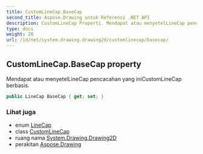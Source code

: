 ```yaml
---
title: CustomLineCap.BaseCap
second_title: Aspose.Drawing untuk Referensi .NET API
description: CustomLineCap Properti. Mendapat atau menyetelLineCap pencacahan yang iniCustomLineCap berbasis.
type: docs
weight: 20
url: /id/net/system.drawing.drawing2d/customlinecap/basecap/
---
```

## CustomLineCap.BaseCap property

Mendapat atau menyetelLineCap pencacahan yang iniCustomLineCap berbasis.

```csharp
public LineCap BaseCap { get; set; }
```

### Lihat juga

* enum [LineCap](../../linecap/)
* class [CustomLineCap](../)
* ruang nama [System.Drawing.Drawing2D](../../customlinecap/)
* perakitan [Aspose.Drawing](../../../)


